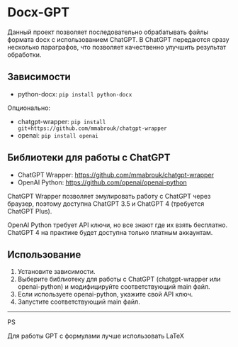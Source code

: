 # Docx-GPT

Данный проект позволяет последовательно обрабатывать файлы формата docx с использованием ChatGPT. В ChatGPT передаются сразу несколько параграфов, что позволяет качественно улучшить результат обработки.

## Зависимости

- python-docx: `pip install python-docx`

Опционально:

- chatgpt-wrapper: `pip install git+https://github.com/mmabrouk/chatgpt-wrapper`
- openai: `pip install openai`

## Библиотеки для работы с ChatGPT

- ChatGPT Wrapper: https://github.com/mmabrouk/chatgpt-wrapper
- OpenAI Python: https://github.com/openai/openai-python

ChatGPT Wrapper позволяет эмулировать работу с ChatGPT через браузер, поэтому доступна ChatGPT 3.5 и ChatGPT 4 (требуется ChatGPT Plus).

OpenAI Python требует API ключи, но все знают где их взять бесплатно. ChatGPT 4 на практике будет доступна только платным аккаунтам.

## Использование

1. Установите зависимости.
2. Выберите библиотеку для работы с ChatGPT (chatgpt-wrapper или openai-python) и модифицируйте соответствующий main файл.
3. Если используете openai-python, укажите свой API ключ.
4. Запустите соответствующий main файл.


-----
PS

Для работы GPT с формулами лучше использовать LaTeX

